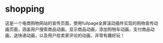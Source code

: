 # shopping
这是一个电商购物网站的宣传页面，使用fullpage全屏滚动插件实现的购物宣传动画页面，涵盖用户搜索商品动画，显示商品动画，添加购物车动画，支付商品动画，送快递动画，以及用户给卖家评论的动画，非常有趣好玩！
